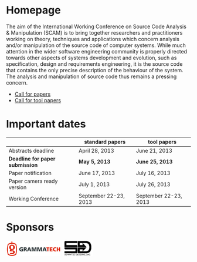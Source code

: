 Homepage
========

The aim of the International Working Conference on Source Code Analysis & Manipulation (SCAM) is to bring together researchers and practitioners working on theory, techniques and applications which concern analysis and/or manipulation of the source code of computer systems. While much attention in the wider software engineering community is properly directed towards other aspects of systems development and evolution, such as specification, design and requirements engineering, it is the source code that contains the only precise description of the behaviour of the system. The analysis and manipulation of source code thus remains a pressing concern.

* [Call for papers](cfp.html)
* [Call for tool papers](toolcfp.html)

# Important dates

|   | standard papers | tool papers |
| ------ | ------ | ---- |
| Abstracts deadline | April 28, 2013 | June 21, 2013 |
|**Deadline for paper submission**| **May 5, 2013** |  **June 25, 2013** |
|Paper notification| June 17, 2013 |  July 16, 2013 |
|Paper camera ready version| July 1, 2013 | July 26, 2013 |
|Working Conference| September 22-23, 2013 |September 22-23, 2013 |

# Sponsors
[![Grammatech](images/grammatech.png)](http://www.grammatech.com/)
[![Semantic Designs](images/semanticdesign.jpg)](http://semdesigns.com/)






